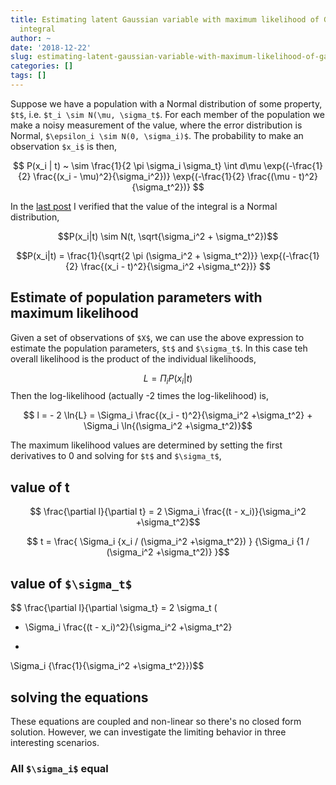 ```yaml
---
title: Estimating latent Gaussian variable with maximum likelihood of Gaussian-product
  integral
author: ~
date: '2018-12-22'
slug: estimating-latent-gaussian-variable-with-maximum-likelihood-of-gaussian-product-integral
categories: []
tags: []
---
```


Suppose we have a population with a Normal distribution of some property, `$t$`, i.e. `$t_i \sim N(\mu, \sigma_t$`. For each member of the population we make a noisy measurement of the value, where the error distribution is Normal, `$\epsilon_i \sim N(0, \sigma_i)$`. The probability to make an observation `$x_i$` is then, 

$$ P(x_i | t) ~ 
\sim
\frac{1}{2 \pi \sigma_i \sigma_t}  
\int d\mu 
\exp{(-\frac{1}{2} \frac{(x_i - \mu)^2}{\sigma_i^2})}
\exp{(-\frac{1}{2} \frac{(\mu - t)^2}{\sigma_t^2})}
$$

In the [last post](../../../../2018/12/10/normalization-of-product-of-two-gaussians/) I verified that the value of the integral is a Normal distribution, 

$$P(x_i|t) \sim N(t, \sqrt{\sigma_i^2 + \sigma_t^2})$$

$$P(x_i|t) = \frac{1}{\sqrt{2 \pi (\sigma_i^2 + \sigma_t^2)}}
\exp{(-\frac{1}{2} \frac{(x_i - t)^2}{\sigma_i^2 +\sigma_t^2})}
$$

## Estimate of population parameters with maximum likelihood

Given a set of observations of `$X$`, we can use the above expression to estimate the population parameters, `$t$` and `$\sigma_t$`. In this case teh overall likelihood is the product of the individual likelihoods,

$$ L = \Pi_i P(x_i | t)$$
Then the log-likelihood (actually -2 times the log-likelihood) is,

$$ l = - 2 \ln{L} = 
\Sigma_i 
\frac{(x_i - t)^2}{\sigma_i^2 +\sigma_t^2} + \Sigma_i \ln{(\sigma_i^2 +\sigma_t^2)}$$

The maximum likelihood values are determined by setting the first derivatives to 0 and solving for `$t$` and `$\sigma_t$`,

## value of t

$$ \frac{\partial l}{\partial t} = 2 \Sigma_i \frac{(t - x_i)}{\sigma_i^2 +\sigma_t^2}$$

$$ t = 
\frac{
\Sigma_i {x_i / (\sigma_i^2 +\sigma_t^2})
}
{\Sigma_i {1 / (\sigma_i^2 +\sigma_t^2)}
}$$

## value of `$\sigma_t$`

$$ 
\frac{\partial l}{\partial \sigma_t} = 
2 \sigma_t (
- \Sigma_i \frac{(t - x_i)^2}{\sigma_i^2 +\sigma_t^2} 
+ 
\Sigma_i {\frac{1}{\sigma_i^2 +\sigma_t^2}})$$

## solving the equations

These equations are coupled and non-linear so there's no closed form solution. However, we can investigate the limiting behavior in three interesting scenarios.

### All `$\sigma_i$` equal 


